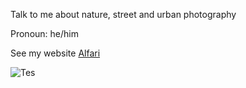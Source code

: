 Talk to me about nature, street and urban photography

Pronoun: he/him

See my website [Alfari](https://alfari.id)


![Tes](https://stats.alfari.id/#1)
